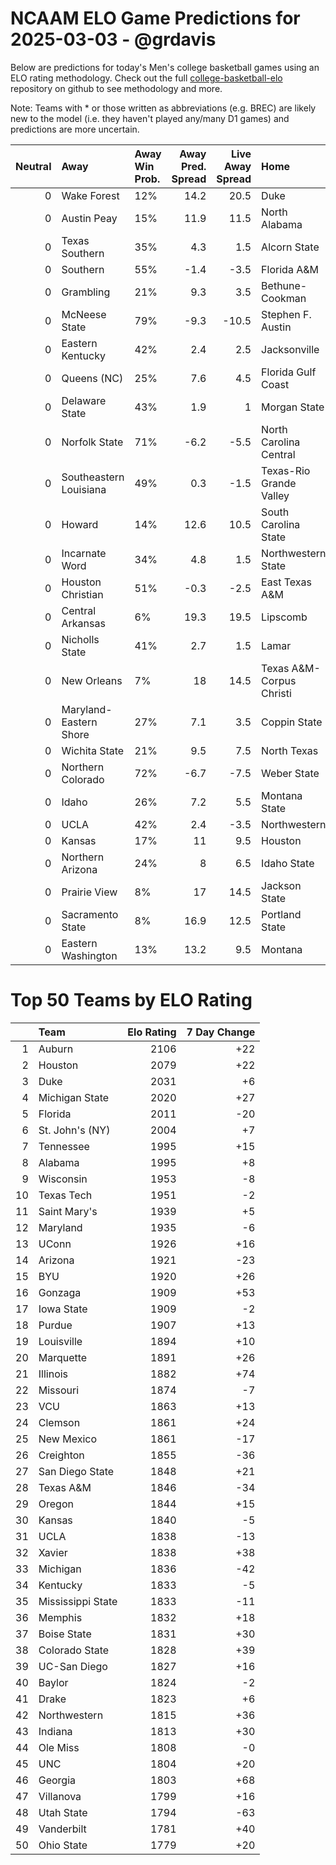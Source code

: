 # NCAAM ELO Game Predictions for 2025-03-03 - @grdavis
Below are predictions for today's Men's college basketball games using an ELO rating methodology. Check out the full [college-basketball-elo](https://github.com/grdavis/college-basketball-elo) repository on github to see methodology and more.

Note: Teams with * or those written as abbreviations (e.g. BREC) are likely new to the model (i.e. they haven't played any/many D1 games) and predictions are more uncertain.

|   Neutral | Away                   | Away Win Prob.   |   Away Pred. Spread |   Live Away Spread | Home                     | Home Win Prob.   |   Home Pred. Spread |
|----------:|:-----------------------|:-----------------|--------------------:|-------------------:|:-------------------------|:-----------------|--------------------:|
|         0 | Wake Forest            | 12%              |                14.2 |               20.5 | Duke                     | 88%              |               -14.2 |
|         0 | Austin Peay            | 15%              |                11.9 |               11.5 | North Alabama            | 85%              |               -11.9 |
|         0 | Texas Southern         | 35%              |                 4.3 |                1.5 | Alcorn State             | 65%              |                -4.3 |
|         0 | Southern               | 55%              |                -1.4 |               -3.5 | Florida A&M              | 45%              |                 1.4 |
|         0 | Grambling              | 21%              |                 9.3 |                3.5 | Bethune-Cookman          | 79%              |                -9.3 |
|         0 | McNeese State          | 79%              |                -9.3 |              -10.5 | Stephen F. Austin        | 21%              |                 9.3 |
|         0 | Eastern Kentucky       | 42%              |                 2.4 |                2.5 | Jacksonville             | 58%              |                -2.4 |
|         0 | Queens (NC)            | 25%              |                 7.6 |                4.5 | Florida Gulf Coast       | 75%              |                -7.6 |
|         0 | Delaware State         | 43%              |                 1.9 |                1   | Morgan State             | 57%              |                -1.9 |
|         0 | Norfolk State          | 71%              |                -6.2 |               -5.5 | North Carolina Central   | 29%              |                 6.2 |
|         0 | Southeastern Louisiana | 49%              |                 0.3 |               -1.5 | Texas-Rio Grande Valley  | 51%              |                -0.3 |
|         0 | Howard                 | 14%              |                12.6 |               10.5 | South Carolina State     | 86%              |               -12.6 |
|         0 | Incarnate Word         | 34%              |                 4.8 |                1.5 | Northwestern State       | 66%              |                -4.8 |
|         0 | Houston Christian      | 51%              |                -0.3 |               -2.5 | East Texas A&M           | 49%              |                 0.3 |
|         0 | Central Arkansas       | 6%               |                19.3 |               19.5 | Lipscomb                 | 94%              |               -19.3 |
|         0 | Nicholls State         | 41%              |                 2.7 |                1.5 | Lamar                    | 59%              |                -2.7 |
|         0 | New Orleans            | 7%               |                18   |               14.5 | Texas A&M-Corpus Christi | 93%              |               -18   |
|         0 | Maryland-Eastern Shore | 27%              |                 7.1 |                3.5 | Coppin State             | 73%              |                -7.1 |
|         0 | Wichita State          | 21%              |                 9.5 |                7.5 | North Texas              | 79%              |                -9.5 |
|         0 | Northern Colorado      | 72%              |                -6.7 |               -7.5 | Weber State              | 28%              |                 6.7 |
|         0 | Idaho                  | 26%              |                 7.2 |                5.5 | Montana State            | 74%              |                -7.2 |
|         0 | UCLA                   | 42%              |                 2.4 |               -3.5 | Northwestern             | 58%              |                -2.4 |
|         0 | Kansas                 | 17%              |                11   |                9.5 | Houston                  | 83%              |               -11   |
|         0 | Northern Arizona       | 24%              |                 8   |                6.5 | Idaho State              | 76%              |                -8   |
|         0 | Prairie View           | 8%               |                17   |               14.5 | Jackson State            | 92%              |               -17   |
|         0 | Sacramento State       | 8%               |                16.9 |               12.5 | Portland State           | 92%              |               -16.9 |
|         0 | Eastern Washington     | 13%              |                13.2 |                9.5 | Montana                  | 87%              |               -13.2 |

# Top 50 Teams by ELO Rating
|    | Team              |   Elo Rating |   7 Day Change |
|---:|:------------------|-------------:|---------------:|
|  1 | Auburn            |         2106 |            +22 |
|  2 | Houston           |         2079 |            +22 |
|  3 | Duke              |         2031 |             +6 |
|  4 | Michigan State    |         2020 |            +27 |
|  5 | Florida           |         2011 |            -20 |
|  6 | St. John's (NY)   |         2004 |             +7 |
|  7 | Tennessee         |         1995 |            +15 |
|  8 | Alabama           |         1995 |             +8 |
|  9 | Wisconsin         |         1953 |             -8 |
| 10 | Texas Tech        |         1951 |             -2 |
| 11 | Saint Mary's      |         1939 |             +5 |
| 12 | Maryland          |         1935 |             -6 |
| 13 | UConn             |         1926 |            +16 |
| 14 | Arizona           |         1921 |            -23 |
| 15 | BYU               |         1920 |            +26 |
| 16 | Gonzaga           |         1909 |            +53 |
| 17 | Iowa State        |         1909 |             -2 |
| 18 | Purdue            |         1907 |            +13 |
| 19 | Louisville        |         1894 |            +10 |
| 20 | Marquette         |         1891 |            +26 |
| 21 | Illinois          |         1882 |            +74 |
| 22 | Missouri          |         1874 |             -7 |
| 23 | VCU               |         1863 |            +13 |
| 24 | Clemson           |         1861 |            +24 |
| 25 | New Mexico        |         1861 |            -17 |
| 26 | Creighton         |         1855 |            -36 |
| 27 | San Diego State   |         1848 |            +21 |
| 28 | Texas A&M         |         1846 |            -34 |
| 29 | Oregon            |         1844 |            +15 |
| 30 | Kansas            |         1840 |             -5 |
| 31 | UCLA              |         1838 |            -13 |
| 32 | Xavier            |         1838 |            +38 |
| 33 | Michigan          |         1836 |            -42 |
| 34 | Kentucky          |         1833 |             -5 |
| 35 | Mississippi State |         1833 |            -11 |
| 36 | Memphis           |         1832 |            +18 |
| 37 | Boise State       |         1831 |            +30 |
| 38 | Colorado State    |         1828 |            +39 |
| 39 | UC-San Diego      |         1827 |            +16 |
| 40 | Baylor            |         1824 |             -2 |
| 41 | Drake             |         1823 |             +6 |
| 42 | Northwestern      |         1815 |            +36 |
| 43 | Indiana           |         1813 |            +30 |
| 44 | Ole Miss          |         1808 |             -0 |
| 45 | UNC               |         1804 |            +20 |
| 46 | Georgia           |         1803 |            +68 |
| 47 | Villanova         |         1799 |            +16 |
| 48 | Utah State        |         1794 |            -63 |
| 49 | Vanderbilt        |         1781 |            +40 |
| 50 | Ohio State        |         1779 |            +20 |